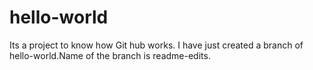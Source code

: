 # hello-world
Its a project to know how Git hub works.
I have just created a branch of hello-world.Name of the branch is readme-edits.
